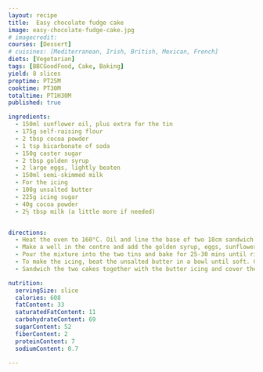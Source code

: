 ```yaml
---
layout: recipe
title:  Easy chocolate fudge cake
image: easy-chocolate-fudge-cake.jpg
# imagecredit:
courses: [Dessert]
# cuisines: [Mediterranean, Irish, British, Mexican, French]
diets: [Vegetarian]
tags: [BBCGoodFood, Cake, Baking]
yield: 8 slices
preptime: PT25M
cooktime: PT30M
totaltime: PT1H30M
published: true

ingredients:
  - 150ml sunflower oil, plus extra for the tin
  - 175g self-raising flour
  - 2 tbsp cocoa powder
  - 1 tsp bicarbonate of soda
  - 150g caster sugar
  - 2 tbsp golden syrup
  - 2 large eggs, lightly beaten
  - 150ml semi-skimmed milk
  - For the icing
  - 100g unsalted butter
  - 225g icing sugar
  - 40g cocoa powder
  - 2½ tbsp milk (a little more if needed)


directions:
  - Heat the oven to 160°C. Oil and line the base of two 18cm sandwich tins. Sieve the flour, cocoa powder and bicarbonate of soda into a bowl. Add the caster sugar and mix well.
  - Make a well in the centre and add the golden syrup, eggs, sunflower oil and milk. Beat well with an electric whisk until smooth.
  - Pour the mixture into the two tins and bake for 25-30 mins until risen and firm to the touch. Remove from oven, leave to cool for 10 mins before turning out onto a cooling rack.
  - To make the icing, beat the unsalted butter in a bowl until soft. Gradually sieve and beat in the icing sugar and cocoa powder, then add enough of the milk to make the icing fluffy and spreadable.
  - Sandwich the two cakes together with the butter icing and cover the sides and the top of the cake with more icing.

nutrition:
  servingSize: slice
  calories: 608
  fatContent: 33
  saturatedFatContent: 11
  carbohydrateContent: 69
  sugarContent: 52
  fiberContent: 2
  proteinContent: 7
  sodiumContent: 0.7

---
```

